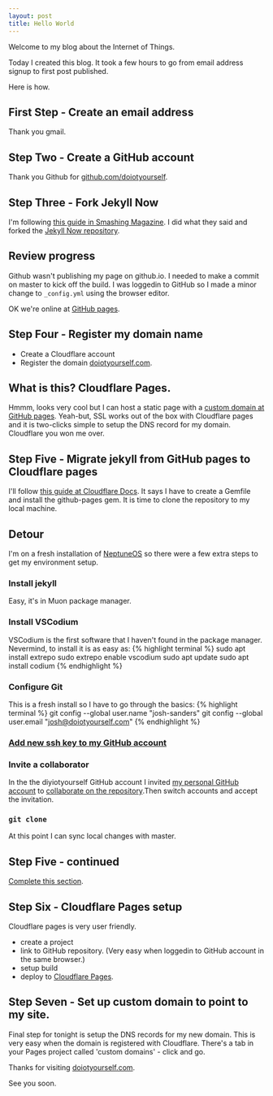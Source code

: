 ```yaml
---
layout: post
title: Hello World
---
```


Welcome to my blog about the Internet of Things. 

Today I created this blog. It took a few hours to go from email address signup to first post published. 

Here is how.

## First Step - Create an email address

Thank you gmail.


## Step Two - Create a GitHub account

Thank you Github for [github.com/doiotyourself](https://github.com/doiotyourself/).

## Step Three - Fork Jekyll Now

I'm following [this guide in Smashing Magazine](https://www.smashingmagazine.com/2014/08/build-blog-jekyll-github-pages/). I did what they said and forked the [Jekyll Now repository](https://github.com/barryclark/jekyll-now). 

## Review progress

Github wasn't publishing my page on github.io. I needed to make a commit on master to kick off the build. I was loggedin to GitHub so I made a minor change to `_config.yml` using the browser editor.

OK we're online at [GitHub pages](https://doiotyourself.github.io). 

## Step Four - Register my domain name

- Create a Cloudflare account
- Register the domain [doiotyourself.com](https://doiotyourself.com).

## What is this? Cloudflare Pages. 

Hmmm, looks very cool but I can host a static page with a [custom domain at GitHub pages](https://docs.github.com/en/pages/configuring-a-custom-domain-for-your-github-pages-site). Yeah-but, SSL works out of the box with Cloudflare pages and it is two-clicks simple to setup the DNS record for my domain. Cloudflare you won me over.

## Step Five - Migrate jekyll from GitHub pages to Cloudflare pages

I'll follow [this guide at Cloudflare Docs](https://developers.cloudflare.com/pages/migrations/migrating-jekyll-from-github-pages/). It says I have to create a Gemfile and install the github-pages gem. It is time to clone the repository to my local machine.

## Detour

I'm on a fresh installation of [NeptuneOS](https://neptuneos.com/) so there were a few extra steps to get my environment setup.

### Install jekyll
Easy, it's in Muon package manager.

### Install VSCodium
VSCodium is the first software that I haven't found in the package manager. Nevermind, to install it is as easy as:
{% highlight terminal %}
sudo apt install extrepo
sudo extrepo enable vscodium
sudo apt update
sudo apt install codium
{% endhighlight %}

### Configure Git
This is a fresh install so I have to go through the basics:
{% highlight terminal %}
git config --global user.name "josh-sanders"
git config --global user.email "josh@doiotyourself.com"
{% endhighlight %}

### [Add new ssh key to my GitHub account](https://docs.github.com/en/authentication/connecting-to-github-with-ssh/adding-a-new-ssh-key-to-your-github-account)

### Invite a collaborator 
In the the diyiotyourself GitHub account I invited [my personal GitHub account](https://github.com/josh-sanders/) to [collaborate on the repository](https://docs.github.com/en/account-and-profile/setting-up-and-managing-your-personal-account-on-github/managing-access-to-your-personal-repositories/inviting-collaborators-to-a-personal-repository).Then switch accounts and accept the invitation. 

### `git clone` 
At this point I can sync local changes with master. 

## Step Five - continued
[Complete this section](https://developers.cloudflare.com/pages/migrations/migrating-jekyll-from-github-pages/#preparing-your-github-pages-repository).

## Step Six - Cloudflare Pages setup

Cloudflare pages is very user friendly.
- create a project
- link to GitHub repository. (Very easy when loggedin to GitHub account in the same browser.)
- setup build 
- deploy to [Cloudflare Pages](https://doiotyourself.pages.dev).


## Step Seven - Set up custom domain to point to my site.

Final step for tonight is setup the DNS records for my new domain. This is very easy when the domain is registered with Cloudflare. There's a tab in your Pages project called 'custom domains' - click and go.

Thanks for visiting [doiotyourself.com](https://doiotyourself.com).

See you soon.